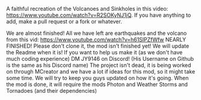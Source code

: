 A faithful recreation of the Volcanoes and Sinkholes in this video: https://www.youtube.com/watch?v=R2SOKyNJ1jQ. If you have anything to add, make a pull request or a fork or whatever.

We are almost finished! All we have left are earthquakes and the volcano from this vid: https://www.youtube.com/watch?v=h61SlPZfWfw
NEARLY FINISHED! Please don't clone it, the mod isn't finished yet! We will update the Readme when it is! If you want to help us make it (as we don't have much coding experience) DM JY9146 on Discord!
(His Username on Github is the same as his Discord name)
The project isn't dead, it is being worked on through MCreator and we have a lot if ideas for this mod, so it might take some time. We will try to keep you guys updated on how it's going.
When the mod is done, it will require the mods Photon and Weather Storms and Tornadoes (and their dependencies) 
